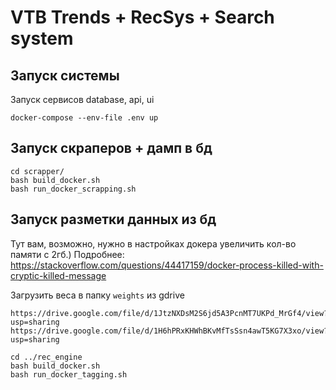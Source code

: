 # VTB Trends + RecSys + Search system

## Запуск системы
Запуск сервисов database, api, ui

`docker-compose --env-file .env up`


## Запуск скраперов + дамп в бд
```
cd scrapper/
bash build_docker.sh
bash run_docker_scrapping.sh
```

## Запуск разметки данных из бд

Тут вам, возможно, нужно в настройках докера увеличить кол-во памяти с 2гб.)
Подробнее: https://stackoverflow.com/questions/44417159/docker-process-killed-with-cryptic-killed-message

Загрузить веса в папку `weights` из gdrive
```
https://drive.google.com/file/d/1JtzNXDsM2S6jd5A3PcnMT7UKPd_MrGf4/view?usp=sharing
https://drive.google.com/file/d/1H6hPRxKHWhBKvMfTsSsn4awT5KG7X3xo/view?usp=sharing
```

```
cd ../rec_engine
bash build_docker.sh
bash run_docker_tagging.sh
```




